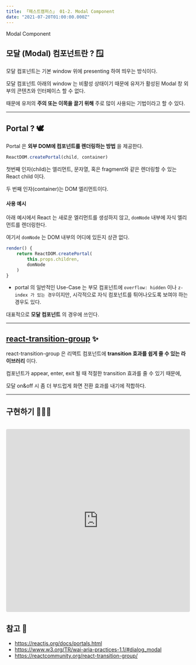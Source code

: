 ```yaml
---
title: 「패스트캠퍼스」 01-2. Modal Component
date: "2021-07-20T01:00:00.000Z"
---
```


Modal Component

<!-- more -->

## 모달 (Modal) 컴포넌트란 ? 🪟

모달 컴포넌트는 기본 window 위에 presenting 하여 띄우는 방식이다. 

모달 컴포넌트 아래의 window 는 비활성 상태이기 때문에 유저가 활성된 Modal 창 외부의 콘텐츠와 인터페이스 할 수 없다.

때문에 유저의 **주의 또는 이목을 끌기 위해** 주로 많이 사용되는 기법이라고 할 수 있다.

---

## Portal ? 🕊

Portal 은 **외부 DOM에 컴포넌트를 렌더링하는 방법** 을 제공한다.

```jsx
ReactDOM.createPortal(child, container)
```

첫번째 인자(child)는 엘리먼트, 문자열, 혹은 fragment와 같은 렌더링할 수 있는 React child 이다. 

두 번째 인자(container)는 DOM 엘리먼트이다.

#### 사용 예시

아래 예시에서 React 는 새로운 엘리먼트를 생성하지 않고, `domNode` 내부에 자식 엘리먼트를 렌더링한다.

여기서 `domNode` 는 DOM 내부의 어디에 있든지 상관 없다.

```jsx
render() {
    return ReactDOM.createPortal(
        this.props.children,
        domNode
    )
}
```

* portal 의 일반적인 Use-Case 는 부모 컴포넌트에 `overflow: hidden` 이나 `z-index 가 있는 경우`이지만, 시각적으로 자식 컴포넌트를 튀어나오도록 보여야 하는 경우도 있다.

대표적으로 **모달 컴포넌트** 의 경우에 쓰인다.

---

## [react-transition-group](https://reactcommunity.org/react-transition-group/) ✨

react-transition-group 은 리액트 컴포넌트에 **transition 효과를 쉽게 줄 수 있는 라이브러리** 이다.

컴포넌트가 appear, enter, exit 될 때 적절한 transition 효과를 줄 수 있기 때문에,

모달 on&off 시 좀 더 부드럽게 화면 전환 효과를 내기에 적합하다.

---

## 구현하기 👨🏻‍💻

<br />

<iframe src="https://codesandbox.io/embed/green-night-ewsts?fontsize=14&hidenavigation=1&theme=dark" style="width:100%; height:500px; border:0; border-radius: 4px; overflow:hidden;" title="modal" allow="accelerometer; ambient-light-sensor; camera; encrypted-media; geolocation; gyroscope; hid; microphone; midi; payment; usb; vr; xr-spatial-tracking" sandbox="allow-forms allow-modals allow-popups allow-presentation allow-same-origin allow-scripts"></iframe>

## 참고 📃

- https://reactjs.org/docs/portals.html
- https://www.w3.org/TR/wai-aria-practices-1.1/#dialog_modal
- https://reactcommunity.org/react-transition-group/
